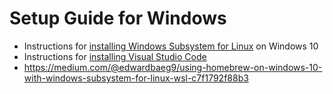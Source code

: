 # Setup Guide for Windows
* Instructions for [installing Windows Subsystem for Linux](https://docs.microsoft.com/en-us/windows/wsl/install-win10) on Windows 10 
* Instructions for [installing Visual Studio Code](https://code.visualstudio.com/)
* https://medium.com/@edwardbaeg9/using-homebrew-on-windows-10-with-windows-subsystem-for-linux-wsl-c7f1792f88b3
